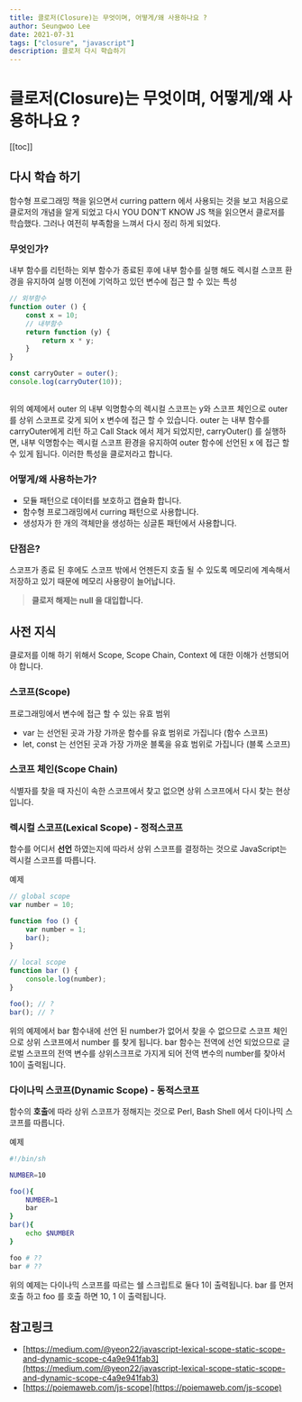 ```yaml
---
title: 클로저(Closure)는 무엇이며, 어떻게/왜 사용하나요 ?
author: Seungwoo Lee
date: 2021-07-31
tags: ["closure", "javascript"]
description: 클로저 다시 햑습하기
---
```


# 클로저(Closure)는 무엇이며, 어떻게/왜 사용하나요 ?

[[toc]]

## 다시 학습 하기
함수형 프로그래밍 책을 읽으면서 curring pattern 에서 사용되는 것을 보고 처음으로 클로저의 개념을 알게 되었고 다시 YOU DON'T KNOW JS 책을 읽으면서 클로저를 학습했다. 그러나 여전히 부족함을 느껴서 다시 정리 하게 되었다.


### 무엇인가?

내부 함수를 리턴하는 외부 함수가 종료된 후에 내부 함수를 실행 해도 렉시컬 스코프 환경을 유지하여 실행 이전에 기억하고 있던 변수에 접근 할 수 있는 특성

```js
// 외부함수
function outer () {
	const x = 10;
	// 내부함수
	return function (y) {
		return x * y;
	}
}

const carryOuter = outer();
console.log(carryOuter(10));
 
```

위의 예제에서 outer 의 내부 익명함수의 렉시컬 스코프는 y와 스코프 체인으로 outer 를 상위 스코프로 갖게 되어 x 변수에 접근 할 수 있습니다. outer 는 내부 함수를 carryOuter에게 리턴 하고 Call Stack 에서 제거 되었지만, carryOuter() 를 실행하면, 내부 익명함수는 렉시컬 스코프 환경을 유지하여 outer 함수에 선언된 x 에 접근 할 수 있게 됩니다. 이러한 특성을 클로저라고 합니다.

### 어떻게/왜 사용하는가?

- 모듈 패턴으로 데이터를 보호하고 캡슐화 합니다.
- 함수형 프로그래밍에서 curring 패턴으로 사용합니다.
- 생성자가 한 개의 객체만을 생성하는 싱글톤 패턴에서 사용합니다.

### 단점은?

스코프가 종료 된 후에도 스코프 밖에서 언젠든지 호출 될 수 있도록 메모리에 계속해서 저장하고 있기 때문에 메모리 사용량이 늘어납니다. 

> **클로저 해제는 null 을 대입합니다.**

## 사전 지식

클로저를 이해 하기 위해서 Scope, Scope Chain, Context 에 대한 이해가 선행되어야 합니다.

### 스코프(Scope)

프로그래밍에서 변수에 접근 할 수 있는 유효 범위 

- var 는 선언된 곳과 가장 가까운 함수를 유효 범위로 가집니다 (함수 스코프)
- let, const 는 선언된 곳과 가장 가까운 블록을 유효 범위로 가집니다 (블록 스코프)

### 스코프 체인(Scope Chain)

식별자를 찾을 때 자신이 속한 스코프에서 찾고 없으면 상위 스코프에서 다시 찾는 현상 입니다. 

### 렉시컬 스코프(Lexical Scope) - 정적스코프

함수를 어디서 **선언** 하였는지에 따라서 상위 스코프를 결정하는 것으로 JavaScript는 렉시컬 스코프를 따릅니다.

예제

```js
// global scope
var number = 10;

function foo () {
	var number = 1;
	bar();
}

// local scope
function bar () {
	console.log(number);
}

foo(); // ?
bar(); // ?
```

위의 예제에서 bar 함수내에 선언 된 number가 없어서 찾을 수 없으므로 스코프 체인으로 상위 스코프에서 number 를 찾게 됩니다. bar 함수는 전역에 선언 되었으므로 글로벌 스코프의 전역 변수를 상위스크프로 가지게 되어 전역 변수의 number를 찾아서 10이 출력됩니다.

### 다이나믹 스코프(Dynamic Scope) - 동적스코프

함수의 **호출**에 따라 상위 스코프가 정해지는 것으로 Perl, Bash Shell 에서 다이나믹 스코프를 따릅니다. 

예제

```bash
#!/bin/sh

NUMBER=10

foo(){
	NUMBER=1
	bar
}
bar(){
	echo $NUMBER
}

foo # ??
bar # ?? 
```

위의 예제는 다이나믹 스코프를 따르는 쉘 스크립트로 둘다 1이 출력됩니다. bar 를 먼저 호출 하고 foo 를 호출 하면 10, 1 이 출력됩니다.

## 참고링크

- [https://medium.com/@yeon22/javascript-lexical-scope-static-scope-and-dynamic-scope-c4a9e941fab3](https://medium.com/@yeon22/javascript-lexical-scope-static-scope-and-dynamic-scope-c4a9e941fab3)
- [https://poiemaweb.com/js-scope](https://poiemaweb.com/js-scope)